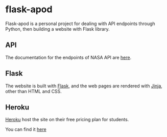 # flask-apod

Flask-apod is a personal project for dealing with API endpoints through Python, then building a website with Flask library. 

## API

The documentation for the endpoints of NASA API are [here](https://api.nasa.gov/).

## Flask

The website is built with [Flask](https://flask.palletsprojects.com/en/1.1.x/), and the web pages are rendered with [Jinja](https://jinja.palletsprojects.com/en/2.11.x/), other than HTML and CSS.

## Heroku

[Heroku](https://www.heroku.com/home) host the site on their free pricing plan for students.

You can find it [here](https://my-apod-app.herokuapp.com/)



